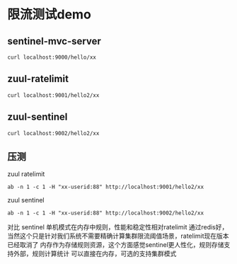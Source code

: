 # 限流测试demo
## sentinel-mvc-server

```
curl localhost:9000/hello/xx
```


## zuul-ratelimit
```
curl localhost:9001/hello2/xx

```

## zuul-sentinel

```
curl localhost:9002/hello2/xx
```

## 压测
zuul ratelimit

```
ab -n 1 -c 1 -H "xx-userid:88" http://localhost:9001/hello2/xx

```

zuul sentinel

```
ab -n 1 -c 1 -H "xx-userid:88" http://localhost:9002/hello2/xx

```

对比 sentinel 单机模式在内存中规则，性能和稳定性相对ratelimit 通过redis好，
当然这个只是针对我们系统不需要精确计算集群限流阈值场景，ratelimit现在版本已经取消了
内存作为存储规则资源，这个方面感觉sentinel更人性化，规则存储支持外部，规则计算统计
可以直接在内存，可选的支持集群模式


